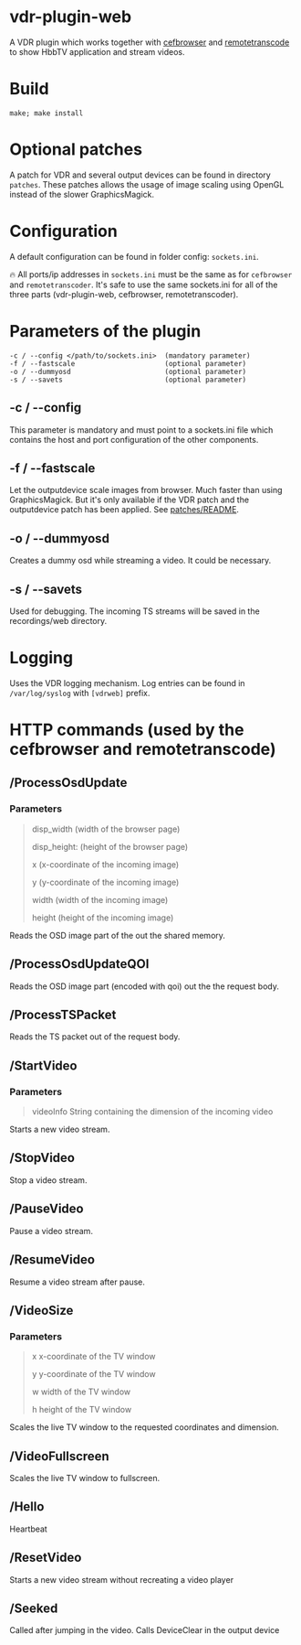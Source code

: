# vdr-plugin-web
A VDR plugin which works together with [cefbrowser](https://github.com/Zabrimus/cefbrowser) and [remotetranscode](https://github.com/Zabrimus/remotetranscode) to show HbbTV application and stream videos.

# Build
```
make; make install
```
# Optional patches
A patch for VDR and several output devices can be found in directory ```patches```. These patches allows the usage of image
scaling using OpenGL instead of the slower GraphicsMagick.

# Configuration
A default configuration can be found in folder config: ```sockets.ini```.

:fire: All ports/ip addresses in ```sockets.ini``` must be the same as for ```cefbrowser``` and ```remotetranscoder```.
It's safe to use the same sockets.ini for all of the three parts (vdr-plugin-web, cefbrowser, remotetranscoder). 

# Parameters of the plugin
```
-c / --config </path/to/sockets.ini>  (mandatory parameter)
-f / --fastscale                      (optional parameter)
-o / --dummyosd                       (optional parameter)
-s / --savets                         (optional parameter)            
```
## -c / --config
This parameter is mandatory and must point to a sockets.ini file which contains 
the host and port configuration of the other components.

## -f / --fastscale
Let the outputdevice scale images from browser. Much faster than using GraphicsMagick.
But it's only available if the VDR patch and the outputdevice patch has been applied.
See [patches/README](patches%2FREADME).

## -o / --dummyosd
Creates a dummy osd while streaming a video. It could be necessary.

## -s / --savets
Used for debugging. The incoming TS streams will be saved in the recordings/web directory. 

# Logging
Uses the VDR logging mechanism. Log entries can be found in ```/var/log/syslog``` with ```[vdrweb]``` prefix.

# HTTP commands (used by the cefbrowser and remotetranscode)
## /ProcessOsdUpdate
### Parameters
>disp_width (width of the browser page)
> 
>disp_height: (height of the browser page)
>
>x (x-coordinate of the incoming image)
> 
>y (y-coordinate of the incoming image)
>
>width (width of the incoming image)
>
>height (height of the incoming image)

Reads the OSD image part of the out the shared memory.
## /ProcessOsdUpdateQOI
Reads the OSD image part (encoded with qoi) out the the request body.

## /ProcessTSPacket
Reads the TS packet out of the request body.

## /StartVideo
### Parameters
>videoInfo String containing the dimension of the incoming video 

Starts a new video stream. 
## /StopVideo
Stop a video stream.
## /PauseVideo
Pause a video stream.
## /ResumeVideo
Resume a video stream after pause.
## /VideoSize
### Parameters
>x x-coordinate of the TV window
>
>y y-coordinate of the TV window
>
>w width of the TV window
>
>h height of the TV window

Scales the live TV window to the requested coordinates and dimension.
## /VideoFullscreen
Scales the live TV window to fullscreen.
## /Hello
Heartbeat
## /ResetVideo
Starts a new video stream without recreating a video player
## /Seeked
Called after jumping in the video. Calls DeviceClear in the output device